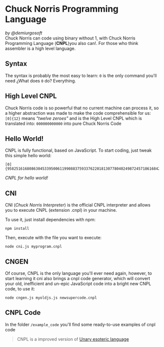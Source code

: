 Chuck Norris Programming Language
=================================
_by @demiurgosoft_     
Chuck Norris can code using binary without 1, with Chuck Norris Programming Language (**CNPL**)you also can!. For those who think assembler is a high level language.

## Syntax
The syntax is probably the most easy to learn: `0` is the only command you'll need ¿What does `0` do? Everything.

## High Level CNPL
Chuck Norris code is so powerful that no current machine can process it, so a higher abstraction was made to make the code comprehensible for us:    
`[0]{12}` means _"twelve zeroes"_ and is the High Level CNPL which is translated into: `000000000000` into pure Chuck Norris Code

## Hello World!
CNPL is fully functional, based on JavaScript. To start coding, just tweak this simple hello world:
```
[0]{9582516168086304533950061199088375933762201813077804024987245718616842}
```
_CNPL for hello world!_


## CNI
CNI (_Chuck Norris Interpreter_) is the official CNPL interpreter and allows you to execute CNPL (extension .cnpl) in your machine.

To use it, just install dependencies with npm:    
```
npm install
```

Then, execute with the file you want to execute:
```
node cni.js myprogram.cnpl
```

## CNGEN
Of course, CNPL is the only language you'll ever need again, however, to start learning it cni also brings a cnpl code generator, which will convert your old, inefficient and un-epic JavaScript code into a bright new CNPL code, to use it:
```
node cngen.js myoldjs.js newsupercode.cnpl
```


## CNPL Code
In the folder `/example_code` you'll find some ready-to-use examples of cnpl code


> CNPL is a improved version of [Unary esoteric language](https://esolangs.org/wiki/Unary)
